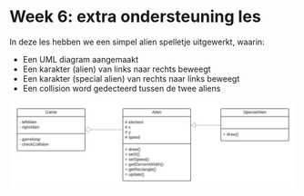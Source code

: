 # Week 6: extra ondersteuning les

In deze les hebben we een simpel alien spelletje uitgewerkt, waarin:
- Een UML diagram aangemaakt
- Een karakter (alien) van links naar rechts beweegt
- Een karakter (special alien) van rechts naar links beweegt
- Een collision word gedecteerd tussen de twee aliens

![UML](UMLAlienGame.jpeg)